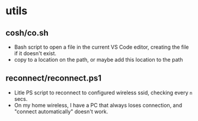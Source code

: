 # utils

## cosh/co.sh

- Bash script to open a file in the current VS Code editor, creating the file if it doesn't exist.
- copy to a location on the path, or maybe add this location to the path

## reconnect/reconnect.ps1

- Litle PS script to reconnect to configured wireless ssid, checking every `n` secs.
- On my home wireless, I have a PC that always loses connection, and "connect automatically" doesn't work.
